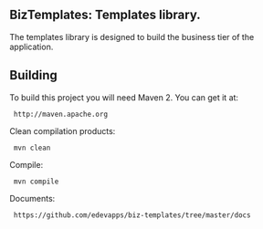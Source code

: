 
BizTemplates: Templates library.
----------------------------------------------------
 
The templates library is designed to build the business tier of the application.

     
Building
--------
 
 To build this project you will need Maven 2. You can get it at:
 
     http://maven.apache.org

 Clean compilation products:
 
     mvn clean
     
 Compile:
 
     mvn compile

 Documents:

     https://github.com/edevapps/biz-templates/tree/master/docs


 